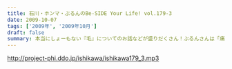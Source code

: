 ```yaml
---
title: 石川・ホンマ・ぶるんのBe-SIDE Your Life! vol.179-3
date: 2009-10-07
tags: ['2009年', '2009年10月']
draft: false
summary: 本当にしょーもない『毛』についてのお話などが盛りだくさん！ぶるんさんは「痛くない」の衝撃発言。NAMAE
---
```


http://project-phi.ddo.jp/ishikawa/ishikawa179_3.mp3
